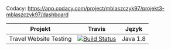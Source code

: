 ﻿

Codacy:
https://app.codacy.com/project/mblaszczyk97/projekt3-mblaszczyk97/dashboard


| Projekt | Travis | Język |
:--:|:--:|:--:
| Travel Website Testing | [![Build Status](https://api.travis-ci.com/testowanieaplikacjijavaug/projekt3-mblaszczyk97.svg?token=nj4eqtpxihKYk8DvVrqu&branch=master)](https://travis-ci.com/testowanieaplikacjijavaug/projekt3-mblaszczyk97) | Java 1.8 |

